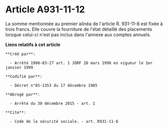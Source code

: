 # Article A931-11-12

La somme mentionnée au premier alinéa de l'article R. 931-11-8 est fixée à trois francs. Elle couvre la fourniture de l'état
détaillé des placements lorsque celui-ci n'est pas inclus dans l'annexe aux comptes annuels.

**Liens relatifs à cet article**

	**Créé par**:

	  - Arrêté 1998-03-27 art. 1 JORF 28 mars 1998 en vigueur le 1er janvier 1999

	**Codifié par**:

	  - Décret n°85-1353 du 17 décembre 1985

	**Abrogé par**:

	  - Arrêté du 30 décembre 2015 - art. 1

	**Cite**:

	  - Code de la sécurité sociale. - art. R931-11-8
